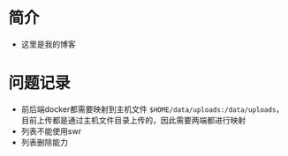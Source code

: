 # 简介
* 这里是我的博客
# 问题记录
* 前后端docker都需要映射到主机文件 `$HOME/data/uploads:/data/uploads`，目前上传都是通过主机文件目录上传的，因此需要两端都进行映射
* 列表不能使用swr
* 列表删除能力